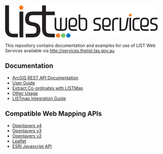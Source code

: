![](images/services_logo.png?raw=true)

This repository contains documentation and examples for use of LIST Web Services available via http://services.thelist.tas.gov.au

## Documentation
* [ArcGIS REST API Documentation](http://services.thelist.tas.gov.au/arcgis/sdk/rest/index.html?catalog.html)
* [User Guide](https://github.com/DPIPWE/list-spatial-web-service-examples/raw/master/Documentation/LIST_Spatial_Web_Services_User_Guide.pdf)
* [Extract Co-ordinates with LISTMap](https://github.com/DPIPWE/list-spatial-web-service-examples/blob/master/Documentation/LISTMap%20Extracting%20Coordinates%20A4%20Flyer.pdf)
* [Other Usage](https://github.com/DPIPWE/list-spatial-web-service-examples/wiki/Other+Usage)
* [LISTmap Integration Guide](https://github.com/DPIPWE/list-spatial-web-service-examples/raw/master/Documentation/LIST_Spatial_Web_Services_Use)

## Compatible Web Mapping APIs
* [Openlayers v4](http://openlayers.org)
* [Openlayers v3](http://openlayers.org)
* [Openlayers v2](http://openlayers.org/two/)
* [Leaflet](http://leafletjs.com/)
* [ESRI Javascript API](https://developers.arcgis.com/javascript/)

